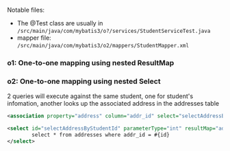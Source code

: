 Notable files:

- The @Test class are usually in `/src/main/java/com/mybatis3/o?/services/StudentServiceTest.java`
- mapper file: `/src/main/java/com/mybatis3/o2/mappers/StudentMapper.xml`

### o1: One-to-one mapping using nested ResultMap

### o2: One-to-one mapping using nested Select

2 queries will execute against the same student, one for student's infomation, another looks up the associated address in the addresses table

```xml
<association property="address" column="addr_id" select="selectAddressByStudentId"></association>
```

```xml
<select id="selectAddressByStudentId" parameterType="int" resultMap="addressResultMap">
		select * from addresses where addr_id = #{id}
</select>
```



